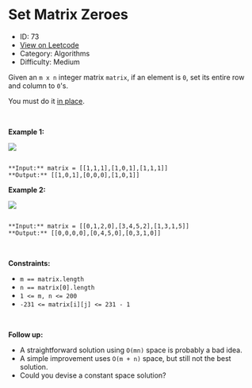 # Set Matrix Zeroes
* ID: 73
* [View on Leetcode](https://leetcode.com/problems/set-matrix-zeroes)
* Category: Algorithms
* Difficulty: Medium

Given an `m x n` integer matrix `matrix`, if an element is `0`, set its entire row and column to `0`'s.


You must do it [in place](https://en.wikipedia.org/wiki/In-place_algorithm).


 


**Example 1:**


![](https://assets.leetcode.com/uploads/2020/08/17/mat1.jpg)

```

**Input:** matrix = [[1,1,1],[1,0,1],[1,1,1]]
**Output:** [[1,0,1],[0,0,0],[1,0,1]]

```

**Example 2:**


![](https://assets.leetcode.com/uploads/2020/08/17/mat2.jpg)

```

**Input:** matrix = [[0,1,2,0],[3,4,5,2],[1,3,1,5]]
**Output:** [[0,0,0,0],[0,4,5,0],[0,3,1,0]]

```

 


**Constraints:**


* `m == matrix.length`
* `n == matrix[0].length`
* `1 <= m, n <= 200`
* `-231 <= matrix[i][j] <= 231 - 1`


 


**Follow up:**


* A straightforward solution using `O(mn)` space is probably a bad idea.
* A simple improvement uses `O(m + n)` space, but still not the best solution.
* Could you devise a constant space solution?


